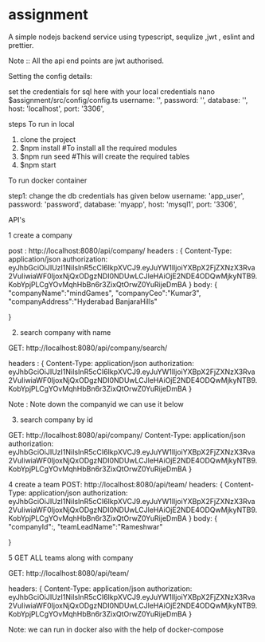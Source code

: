# assignment

A simple nodejs backend service using typescript, sequlize ,jwt , eslint and prettier.

Note :: All the api end points are jwt authorised.

Setting the config details:

set the credentials for sql here with your local credentials
nano $assignment/src/config/config.ts
username: '',
password: '',
database: '',
host: 'localhost',
port: '3306',

steps To run in local

1. clone the project
2. $npm install #To install all the required modules
3. $npm run seed #This will create the required tables
4. $npm start

To run docker container

step1: change the db credentials has given below
username: 'app_user',
password: 'password',
database: 'myapp',
host: 'mysql1',
port: '3306',

API's

1 create a company

post : http://localhost:8080/api/company/
headers :
{
Content-Type: application/json
authorization: eyJhbGciOiJIUzI1NiIsInR5cCI6IkpXVCJ9.eyJuYW1lIjoiYXBpX2FjZXNzX3Rva2VuIiwiaWF0IjoxNjQxODgzNDI0NDUwLCJleHAiOjE2NDE4ODQwMjkyNTB9.KobYpjPLCgYOvMqhHbBn6r3ZixQtOrwZ0YuRijeDmBA
}
body:
{
"companyName":"mindGames",
"companyCeo":"Kumar3",
"companyAddress":"Hyderabad BanjaraHills"

}

2. search company with name

GET: http://localhost:8080/api/company/search/<search string>
headers : {
Content-Type: application/json
authorization: eyJhbGciOiJIUzI1NiIsInR5cCI6IkpXVCJ9.eyJuYW1lIjoiYXBpX2FjZXNzX3Rva2VuIiwiaWF0IjoxNjQxODgzNDI0NDUwLCJleHAiOjE2NDE4ODQwMjkyNTB9.KobYpjPLCgYOvMqhHbBn6r3ZixQtOrwZ0YuRijeDmBA
}

Note : Note down the companyid we can use it below

3. search company by id

GET: http://localhost:8080/api/company/<uuid of company>
Content-Type: application/json
authorization: eyJhbGciOiJIUzI1NiIsInR5cCI6IkpXVCJ9.eyJuYW1lIjoiYXBpX2FjZXNzX3Rva2VuIiwiaWF0IjoxNjQxODgzNDI0NDUwLCJleHAiOjE2NDE4ODQwMjkyNTB9.KobYpjPLCgYOvMqhHbBn6r3ZixQtOrwZ0YuRijeDmBA
}

4 create a team
POST: http://localhost:8080/api/team/
headers:
{
Content-Type: application/json
authorization: eyJhbGciOiJIUzI1NiIsInR5cCI6IkpXVCJ9.eyJuYW1lIjoiYXBpX2FjZXNzX3Rva2VuIiwiaWF0IjoxNjQxODgzNDI0NDUwLCJleHAiOjE2NDE4ODQwMjkyNTB9.KobYpjPLCgYOvMqhHbBn6r3ZixQtOrwZ0YuRijeDmBA
}
body:
{
"companyId":<use the existing companyid>,
"teamLeadName":"Rameshwar"

}

5 GET ALL teams along with company

GET: http://localhost:8080/api/team/

headers:
{
Content-Type: application/json
authorization: eyJhbGciOiJIUzI1NiIsInR5cCI6IkpXVCJ9.eyJuYW1lIjoiYXBpX2FjZXNzX3Rva2VuIiwiaWF0IjoxNjQxODgzNDI0NDUwLCJleHAiOjE2NDE4ODQwMjkyNTB9.KobYpjPLCgYOvMqhHbBn6r3ZixQtOrwZ0YuRijeDmBA
}

Note: we can run in docker also with the help of docker-compose
